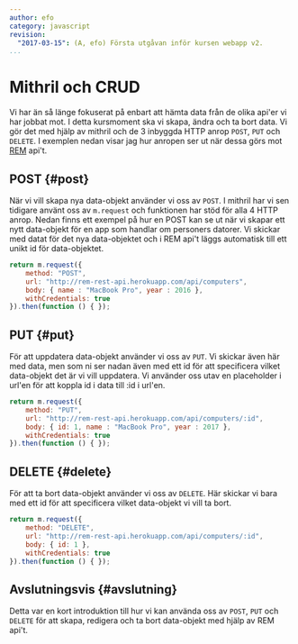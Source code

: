 ```yaml
---
author: efo
category: javascript
revision:
  "2017-03-15": (A, efo) Första utgåvan inför kursen webapp v2.
...
```

Mithril och CRUD
==================================
Vi har än så länge fokuserat på enbart att hämta data från de olika api'er vi har jobbat mot. I detta kursmoment ska vi skapa, ändra och ta bort data. Vi gör det med hjälp av mithril och de 3 inbyggda HTTP anrop `POST`, `PUT` och `DELETE`. I exemplen nedan visar jag hur anropen ser ut när dessa görs mot [REM](http://rem-rest-api.herokuapp.com/) api't.



<!--more-->



POST {#post}
--------------------------------------
När vi vill skapa nya data-objekt använder vi oss av `POST`. I mithril har vi sen tidigare använt oss av `m.request` och funktionen har stöd för alla 4 HTTP anrop. Nedan finns ett exempel på hur en POST kan se ut när vi skapar ett nytt data-objekt för en app som handlar om personers datorer. Vi skickar med datat för det nya data-objektet och i REM api't läggs automatisk till ett unikt id för data-objektet.

```javascript
return m.request({
    method: "POST",
    url: "http://rem-rest-api.herokuapp.com/api/computers",
    body: { name : "MacBook Pro", year : 2016 },
    withCredentials: true
}).then(function () { });
```



PUT {#put}
--------------------------------------
För att uppdatera data-objekt använder vi oss av `PUT`. Vi skickar även här med data, men som ni ser nadan även med ett id för att specificera vilket data-objekt det är vi vill uppdatera. Vi använder oss utav en placeholder i url'en för att koppla id i data till :id i url'en.

```javascript
return m.request({
    method: "PUT",
    url: "http://rem-rest-api.herokuapp.com/api/computers/:id",
    body: { id: 1, name : "MacBook Pro", year : 2017 },
    withCredentials: true
}).then(function () { });
```



DELETE {#delete}
--------------------------------------
För att ta bort data-objekt använder vi oss av `DELETE`. Här skickar vi bara med ett id för att specificera vilket data-objekt vi vill ta bort.

```javascript
return m.request({
    method: "DELETE",
    url: "http://rem-rest-api.herokuapp.com/api/computers/:id",
    body: { id: 1 },
    withCredentials: true
}).then(function () { });
```



Avslutningsvis {#avslutning}
--------------------------------------

Detta var en kort introduktion till hur vi kan använda oss av `POST`, `PUT` och `DELETE` för att skapa, redigera och ta bort data-objekt med hjälp av REM api't.
